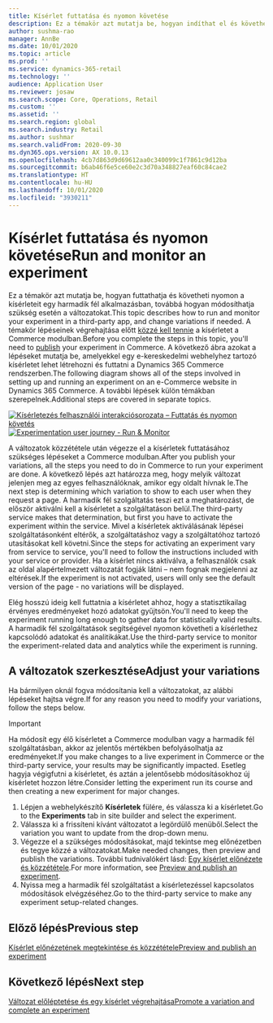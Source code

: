 ```yaml
---
title: Kísérlet futtatása és nyomon követése
description: Ez a témakör azt mutatja be, hogyan indíthat el és követhet nyomon kísérletet egy harmadik fél szolgáltatásban. Ez a témakör azt is leírja, hogy hogyan lehet módosítani a változatokat a kísérlet elindítása után.
author: sushma-rao
manager: AnnBe
ms.date: 10/01/2020
ms.topic: article
ms.prod: ''
ms.service: dynamics-365-retail
ms.technology: ''
audience: Application User
ms.reviewer: josaw
ms.search.scope: Core, Operations, Retail
ms.custom: ''
ms.assetid: ''
ms.search.region: global
ms.search.industry: Retail
ms.author: sushmar
ms.search.validFrom: 2020-09-30
ms.dyn365.ops.version: AX 10.0.13
ms.openlocfilehash: 4cb7d863d9d69612aa0c340099c1f7861c9d12ba
ms.sourcegitcommit: b6ab46f6e5ce60e2c3d70a348827eaf60c84cae2
ms.translationtype: HT
ms.contentlocale: hu-HU
ms.lasthandoff: 10/01/2020
ms.locfileid: "3930211"
---
```

# <a name="run-and-monitor-an-experiment"></a><span data-ttu-id="aaedb-104">Kísérlet futtatása és nyomon követése</span><span class="sxs-lookup"><span data-stu-id="aaedb-104">Run and monitor an experiment</span></span>

<span data-ttu-id="aaedb-105">Ez a témakör azt mutatja be, hogyan futtathatja és követheti nyomon a kísérleteit egy harmadik fél alkalmazásban, továbbá hogyan módosíthatja szükség esetén a változatokat.</span><span class="sxs-lookup"><span data-stu-id="aaedb-105">This topic describes how to run and monitor your experiment in a third-party app, and change variations if needed.</span></span> <span data-ttu-id="aaedb-106">A témakör lépéseinek végrehajtása előtt [közzé kell tennie](experimentation-preview-publish.md) a kísérletet a Commerce modulban.</span><span class="sxs-lookup"><span data-stu-id="aaedb-106">Before you complete the steps in this topic, you'll need to [publish](experimentation-preview-publish.md) your experiment in Commerce.</span></span> <span data-ttu-id="aaedb-107">A következő ábra azokat a lépéseket mutatja be, amelyekkel egy e-kereskedelmi webhelyhez tartozó kísérletet lehet létrehozni és futtatni a Dynamics 365 Commerce rendszerben.</span><span class="sxs-lookup"><span data-stu-id="aaedb-107">The following diagram shows all of the steps involved in setting up and running an experiment on an e-Commerce website in Dynamics 365 Commerce.</span></span> <span data-ttu-id="aaedb-108">A további lépések külön témákban szerepelnek.</span><span class="sxs-lookup"><span data-stu-id="aaedb-108">Additional steps are covered in separate topics.</span></span>

<span data-ttu-id="aaedb-109">[ ![Kísérletezés felhasználói interakciósorozata – Futtatás és nyomon követés](./media/experimentation_run_monitor.svg) ](./media/experimentation_run_monitor.svg#lightbox)</span><span class="sxs-lookup"><span data-stu-id="aaedb-109">[ ![Experimentation user journey - Run & Monitor](./media/experimentation_run_monitor.svg) ](./media/experimentation_run_monitor.svg#lightbox)</span></span>

<span data-ttu-id="aaedb-110">A változatok közzététele után végezze el a kísérletek futtatásához szükséges lépéseket a Commerce modulban.</span><span class="sxs-lookup"><span data-stu-id="aaedb-110">After you publish your variations, all the steps you need to do in Commerce to run your experiment are done.</span></span> <span data-ttu-id="aaedb-111">A következő lépés azt határozza meg, hogy melyik változat jelenjen meg az egyes felhasználóknak, amikor egy oldalt hívnak le.</span><span class="sxs-lookup"><span data-stu-id="aaedb-111">The next step is determining which variation to show to each user when they request a page.</span></span> <span data-ttu-id="aaedb-112">A harmadik fél szolgáltatás teszi ezt a meghatározást, de először aktiválni kell a kísérletet a szolgáltatáson belül.</span><span class="sxs-lookup"><span data-stu-id="aaedb-112">The third-party service makes that determination, but first you have to activate the experiment within the service.</span></span> <span data-ttu-id="aaedb-113">Mivel a kísérletek aktiválásának lépései szolgáltatásonként eltérők, a szolgáltatáshoz vagy a szolgáltatóhoz tartozó utasításokat kell követni.</span><span class="sxs-lookup"><span data-stu-id="aaedb-113">Since the steps for activating an experiment vary from service to service, you'll need to follow the instructions included with your service or provider.</span></span> <span data-ttu-id="aaedb-114">Ha a kísérlet nincs aktiválva, a felhasználók csak az oldal alapértelmezett változatát fogják látni – nem fognak megjelenni az eltérések.</span><span class="sxs-lookup"><span data-stu-id="aaedb-114">If the experiment is not activated, users will only see the default version of the page - no variations will be displayed.</span></span>

<span data-ttu-id="aaedb-115">Elég hosszú ideig kell futtatnia a kísérletet ahhoz, hogy a statisztikailag érvényes eredményeket hozó adatokat gyűjtsön.</span><span class="sxs-lookup"><span data-stu-id="aaedb-115">You'll need to keep the experiment running long enough to gather data for statistically valid results.</span></span> <span data-ttu-id="aaedb-116">A harmadik fél szolgáltatások segítségével nyomon követheti a kísérlethez kapcsolódó adatokat és analitikákat.</span><span class="sxs-lookup"><span data-stu-id="aaedb-116">Use the third-party service to monitor the experiment-related data and analytics while the experiment is running.</span></span>

## <a name="adjust-your-variations"></a><span data-ttu-id="aaedb-117">A változatok szerkesztése</span><span class="sxs-lookup"><span data-stu-id="aaedb-117">Adjust your variations</span></span>
<span data-ttu-id="aaedb-118">Ha bármilyen oknál fogva módosítania kell a változatokat, az alábbi lépéseket hajtsa végre.</span><span class="sxs-lookup"><span data-stu-id="aaedb-118">If for any reason you need to modify your variations, follow the steps below.</span></span>

> [!IMPORTANT]
> <span data-ttu-id="aaedb-119">Ha módosít egy élő kísérletet a Commerce modulban vagy a harmadik fél szolgáltatásban, akkor az jelentős mértékben befolyásolhatja az eredményeket.</span><span class="sxs-lookup"><span data-stu-id="aaedb-119">If you make changes to a live experiment in Commerce or the third-party service, your results may be significantly impacted.</span></span> <span data-ttu-id="aaedb-120">Esetleg hagyja végigfutni a kísérletet, és aztán a jelentősebb módosításokhoz új kísérletet hozzon létre.</span><span class="sxs-lookup"><span data-stu-id="aaedb-120">Consider letting the experiment run its course and then creating a new experiment for major changes.</span></span>

1. <span data-ttu-id="aaedb-121">Lépjen a webhelykészítő **Kísérletek** fülére, és válassza ki a kísérletet.</span><span class="sxs-lookup"><span data-stu-id="aaedb-121">Go to the **Experiments** tab in site builder and select the experiment.</span></span> 
1. <span data-ttu-id="aaedb-122">Válassza ki a frissíteni kívánt változatot a legördülő menüből.</span><span class="sxs-lookup"><span data-stu-id="aaedb-122">Select the variation you want to update from the drop-down menu.</span></span>
1. <span data-ttu-id="aaedb-123">Végezze el a szükséges módosításokat, majd tekintse meg előnézetben és tegye közzé a változatokat.</span><span class="sxs-lookup"><span data-stu-id="aaedb-123">Make needed changes, then preview and publish the variations.</span></span> <span data-ttu-id="aaedb-124">További tudnivalókért lásd: [Egy kísérlet előnézete és közzététele](experimentation-preview-publish.md).</span><span class="sxs-lookup"><span data-stu-id="aaedb-124">For more information, see [Preview and publish an experiment](experimentation-preview-publish.md).</span></span>
1. <span data-ttu-id="aaedb-125">Nyissa meg a harmadik fél szolgáltatást a kísérletezéssel kapcsolatos módosítások elvégzéséhez.</span><span class="sxs-lookup"><span data-stu-id="aaedb-125">Go to the third-party service to make any experiment setup-related changes.</span></span>
    
## <a name="previous-step"></a><span data-ttu-id="aaedb-126">Előző lépés</span><span class="sxs-lookup"><span data-stu-id="aaedb-126">Previous step</span></span>
[<span data-ttu-id="aaedb-127">Kísérlet előnézetének megtekintése és közzététele</span><span class="sxs-lookup"><span data-stu-id="aaedb-127">Preview and publish an experiment</span></span>](experimentation-preview-publish.md)

## <a name="next-step"></a><span data-ttu-id="aaedb-128">Következő lépés</span><span class="sxs-lookup"><span data-stu-id="aaedb-128">Next step</span></span>
[<span data-ttu-id="aaedb-129">Változat előléptetése és egy kísérlet végrehajtása</span><span class="sxs-lookup"><span data-stu-id="aaedb-129">Promote a variation and complete an experiment</span></span>](experimentation-review-complete.md)
